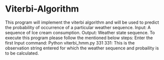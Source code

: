 # Viterbi-Algorithm
This program will implement the viterbi algorithm and will be used to predict the probability of occurrence of a particular
weather sequence.
Input: A sequence of Ice cream consumption.
Output: Weather state sequence.
To execute this program please follow the mentioned below steps:
Enter the first Input command:
	Python viterbi_hmm.py 331
	331: This is the observation string entered for which the weather sequence and probaility is to be calculated.
